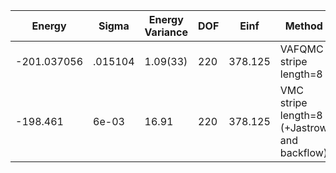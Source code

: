 | Energy      | Sigma   | Energy Variance | DOF | Einf    | Method                                       | Reference |
|-------------|---------|-----------------|-----|---------|----------------------------------------------|-----------|
| -201.037056 | .015104 | 1.09(33)        | 220 | 378.125 | VAFQMC stripe length=8                       | [paper](https://journals.aps.org/prb/abstract/10.1103/PhysRevB.107.115133) [code](https://git-scm.sissa.it/TurboLattice/HST_AAD/example/16x16/U8/stripel8doping1su8m2/b1.3n/pbc) |
| -198.461    | 6e-03   | 16.91           | 220 | 378.125 | VMC stripe length=8 (+Jastrow and backflow)  | [code](https://github.com/varbench/methods/blob/main/scripts/Hubbard/square_256_P_110_8/VMC-uniform/vmc_hubbard.sh) |
